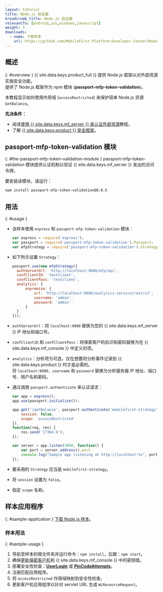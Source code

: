 ```yaml
---
layout: tutorial
title: Node.js 验证器
breadcrumb_title: Node.js 验证器
relevantTo: [android,ios,windows,javascript]
weight: 3
downloads:
  - name: 下载样本
    url: https://github.com/MobileFirst-Platform-Developer-Center/NodeJSValidator/tree/release80
---
```

<!-- NLS_CHARSET=UTF-8 -->
## 概述
{: #overview }
{{ site.data.keys.product_full }} 提供 Node.js 框架以对外部资源实施安全功能。  
提供了 Node.js 框架作为 npm 模块 (**passport-mfp-token-validation**)。

本教程显示如何使用作用域 (`accessRestricted`) 来保护简单 Node.js 资源 `GetBalance`。

**先决条件：**  

* 阅读[使用 {{ site.data.keys.mf_server }} 来认证外部资源](../)教程。
* 了解 [{{ site.data.keys.product }} 安全框架](../../)。

## passport-mfp-token-validation 模块
{: #the-passport-mfp-token-validation-module }
passport-mfp-token-validation 模块提供认证机制以验证 {{ site.data.keys.mf_server }} 发出的访问令牌。

要安装该模块，请运行：

```bash
npm install passport-mfp-token-validation@8.0.X
```

## 用法
{: #usage }
* 该样本使用 `express` 和 `passport-mfp-token-validation` 模块：

  ```javascript
  var express = require('express');
  var passport = require('passport-mfp-token-validation').Passport;
  var mfpStrategy = require('passport-mfp-token-validation').Strategy;
  ```

* 如下所示设置 `Strategy`：

  ```javascript
  passport.use(new mfpStrategy({
    authServerUrl: 'http://localhost:9080/mfp/api',
    confClientID: 'testclient',
    confClientPass: 'testclient',
    analytics: {
        onpremise: {
            url: 'http://localhost:9080/analytics-service/rest/v3',
            username: 'admin',
            password: 'admin'
        }
    }
  }));
  ```
  
 * `authServerUrl`：将 `localhost:9080` 替换为您的 {{ site.data.keys.mf_server }} IP 地址和端口号。
 * `confClientID` 和 `confClientPass`：将保密客户机标识和密码替换为在 {{ site.data.keys.mf_console }} 中定义的项。
 * `analytics`：分析项为可选，仅在想要将分析事件记录到 {{ site.data.keys.product }} 时才是必需的。  
 将 `localhost:9080`、`username` 和 `password` 替换为分析服务器 IP 地址、端口号、用户名和密码。

* 通过调用 `passport.authenticate` 来认证请求：

  ```javascript
  var app = express();
  app.use(passport.initialize());

  app.get('/getBalance', passport.authenticate('mobilefirst-strategy', {
      session: false,
      scope: 'accessRestricted'
  }),
  function(req, res) {
      res.send('17364.9');
  });

  var server = app.listen(3000, function() {
      var port = server.address().port
      console.log("Sample app listening at http://localhost:%s", port)
  });
  ```

 * 要采用的 `Strategy` 应当是 `mobilefirst-strategy`。
 * 将 `session` 设置为 `false`。
 * 指定 `scope` 名称。

## 样本应用程序 
{: #sample-application }
[下载 Node.js 样本](https://github.com/MobileFirst-Platform-Developer-Center/NodeJSValidator/tree/release80)。

### 样本用法
{: #sample-usage }
1. 导航至样本的根文件夹并运行命令：`npm install`，后跟：`npm start`。
2. 确保[更新保密客户机](../#confidential-client)和 {{ site.data.keys.mf_console }} 中的密钥值。
3. 部署安全性检查：**[UserLogin](../../user-authentication/security-check/)** 或 **[PinCodeAttempts](../../credentials-validation/security-check/)**。
4. 注册匹配应用程序。
5. 将 `accessRestricted` 作用域映射到安全性检查。
6. 更新客户机应用程序以针对 servlet URL 生成 `WLResourceRequest`。
